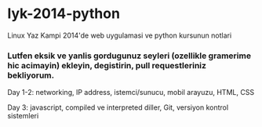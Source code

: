 lyk-2014-python
===============

Linux Yaz Kampi 2014'de web uygulamasi ve python kursunun notlari

### Lutfen eksik ve yanlis gordugunuz seyleri (ozellikle gramerime hic acimayin) ekleyin, degistirin, pull requestleriniz bekliyorum.


Day 1-2: networking, IP address, istemci/sunucu, mobil arayuzu, HTML, CSS

Day 3: javascript, compiled ve interpreted diller, Git, versiyon kontrol sistemleri

